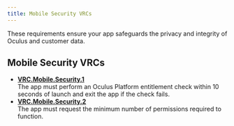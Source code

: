 ```yaml
---
title: Mobile Security VRCs
---
```

These requirements ensure your app safeguards the privacy and integrity of Oculus and customer data.

## Mobile Security VRCs

* **[VRC.Mobile.Security.1](/distribute/latest/concepts/vrc-mobile-security-1/)**  
The app must perform an Oculus Platform entitlement check within 10 seconds of launch and exit the app if the check fails.
* **[VRC.Mobile.Security.2](/distribute/latest/concepts/vrc-mobile-security-2/)**  
The app must request the minimum number of permissions required to function.

